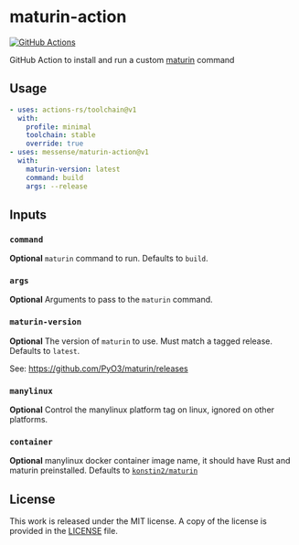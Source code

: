 # maturin-action

[![GitHub Actions](https://github.com/messense/maturin-action/actions/workflows/test.yml/badge.svg)](https://github.com/messense/maturin-action/actions?query=workflow%3ATest)

GitHub Action to install and run a custom [maturin](https://github.com/PyO3/maturin) command

## Usage

```yaml
- uses: actions-rs/toolchain@v1
  with:
    profile: minimal
    toolchain: stable
    override: true
- uses: messense/maturin-action@v1
  with:
    maturin-version: latest
    command: build
    args: --release
```

## Inputs

### `command`

**Optional** `maturin` command to run. Defaults to `build`.

### `args`

**Optional** Arguments to pass to the `maturin` command.

### `maturin-version`

**Optional** The version of `maturin` to use. Must match a tagged release. Defaults to `latest`.

See: https://github.com/PyO3/maturin/releases

### `manylinux`

**Optional** Control the manylinux platform tag on linux, ignored on other platforms.

### `container`

**Optional** manylinux docker container image name, it should have Rust and maturin preinstalled.
Defaults to [`konstin2/maturin`](https://hub.docker.com/r/konstin2/maturin)

## License

This work is released under the MIT license. A copy of the license is provided in the [LICENSE](./LICENSE) file.
